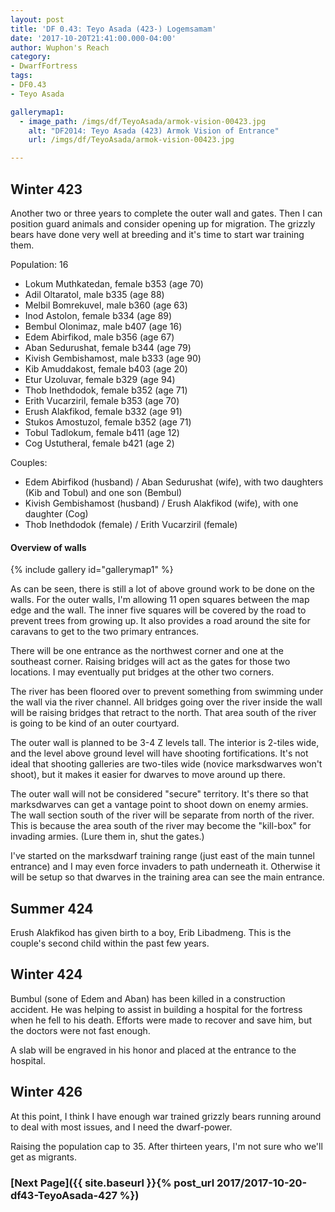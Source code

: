 ```yaml
---
layout: post
title: 'DF 0.43: Teyo Asada (423-) Logemsamam'
date: '2017-10-20T21:41:00.000-04:00'
author: Wuphon's Reach
category:
- DwarfFortress
tags:
- DF0.43
- Teyo Asada

gallerymap1:
  - image_path: /imgs/df/TeyoAsada/armok-vision-00423.jpg
    alt: "DF2014: Teyo Asada (423) Armok Vision of Entrance"
    url: /imgs/df/TeyoAsada/armok-vision-00423.jpg

---
```


## Winter 423

Another two or three years to complete the outer wall and gates.  Then I can position guard animals and consider opening up for migration.  The grizzly bears have done very well at breeding and it's time to start war training them.

Population: 16

- Lokum Muthkatedan, female b353 (age 70)
- Adil Oltaratol, male b335 (age 88)
- Melbil Bomrekuvel, male b360 (age 63)
- Inod Astolon, female b334 (age 89)
- Bembul Olonimaz, male b407 (age 16)
- Edem Abirfikod, male b356 (age 67)
- Aban Sedurushat, female b344 (age 79)
- Kivish Gembishamost, male b333 (age 90)
- Kib Amuddakost, female b403 (age 20)
- Etur Uzoluvar, female b329 (age 94)
- Thob Inethdodok, female b352 (age 71)
- Erith Vucarziril, female b353 (age 70)
- Erush Alakfikod, female b332 (age 91)
- Stukos Amostuzol, female b352 (age 71)
- Tobul Tadlokum, female b411 (age 12)
- Cog Ustutheral, female b421 (age 2)

Couples:

- Edem Abirfikod (husband) / Aban Sedurushat (wife), with two daughters (Kib and Tobul) and one son (Bembul)
- Kivish Gembishamost (husband) / Erush Alakfikod (wife), with one daughter (Cog)
- Thob Inethdodok (female) / Erith Vucarziril (female)

#### Overview of walls

{% include gallery id="gallerymap1" %}

As can be seen, there is still a lot of above ground work to be done on the walls.  For the outer walls, I'm allowing 11 open squares between the map edge and the wall.  The inner five squares will be covered by the road to prevent trees from growing up.  It also provides a road around the site for caravans to get to the two primary entrances.

There will be one entrance as the northwest corner and one at the southeast corner.  Raising bridges will act as the gates for those two locations.  I may eventually put bridges at the other two corners.

The river has been floored over to prevent something from swimming under the wall via the river channel.  All bridges going over the river inside the wall will be raising bridges that retract to the north.  That area south of the river is going to be kind of an outer courtyard.

The outer wall is planned to be 3-4 Z levels tall.  The interior is 2-tiles wide, and the level above ground level will have shooting fortifications.  It's not ideal that shooting galleries are two-tiles wide (novice marksdwarves won't shoot), but it makes it easier for dwarves to move around up there.

The outer wall will not be considered "secure" territory.  It's there so that marksdwarves can get a vantage point to shoot down on enemy armies.  The wall section south of the river will be separate from north of the river.  This is because the area south of the river may become the "kill-box" for invading armies.  (Lure them in, shut the gates.)

I've started on the marksdwarf training range (just east of the main tunnel entrance) and I may even force invaders to path underneath it.  Otherwise it will be setup so that dwarves in the training area can see the main entrance.

## Summer 424

Erush Alakfikod has given birth to a boy, Erib Libadmeng.  This is the couple's second child within the past few years.

## Winter 424

Bumbul (sone of Edem and Aban) has been killed in a construction accident.  He was helping to assist in building a hospital for the fortress when he fell to his death.  Efforts were made to recover and save him, but the doctors were not fast enough.

A slab will be engraved in his honor and placed at the entrance to the hospital.

## Winter 426

At this point, I think I have enough war trained grizzly bears running around to deal with most issues, and I need the dwarf-power.

Raising the population cap to 35.  After thirteen years, I'm not sure who we'll get as migrants.

### [Next Page]({{ site.baseurl }}{% post_url 2017/2017-10-20-df43-TeyoAsada-427 %})